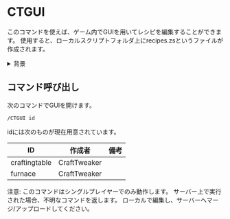 # CTGUI

このコマンドを使えば、ゲーム内でGUIを用いてレシピを編集することができます。 使用すると、ローカルスクリプトフォルダ上にrecipes.zsというファイルが作成されます。

<details><summary>背景</summary> 多くのユーザーはテキストエディタに明るくありません。 構文を強調させるテンプレートがあったとしても、彼らは満足に扱うことはできません。 GUI(Graphical User Interface)を彼らは欲しがっています。  
For this matter, Jared, humble servant of Lord Ellpeck of House penguin, rightful heir to the Milkshake Throne, King of the Seven Kingdoms of Germany, the Rhoynar and the First Men, Mother of penguins, the modder of the great frozen plains, the unbroken and breaker of mods, has descended upon us from Maven, the great Library of Forbidden Wisdom and Blasphemy to share his great knowledge with mankind, after being urged by BBoldt, traveller of realms, slayer of the great Unknown, writer of Necrochodu. Unfortunately, we were not yet able to decipher the seemingly random jabbering that came from him, so he decided to instead go for a more simplistic means of help, by giving people who posess the power to manipulate the very laws of the universe (also called `OPs` or `Admins`) to access a magical window from inside the game they liked to play and change the fundaments of this false reality from within. </details>

## コマンド呼び出し

次のコマンドでGUIを開けます。

    /CTGUI id
    

idには次のものが現在用意されています。

| ID            | 作成者          | 備考 |
| ------------- | ------------ | -- |
| craftingtable | CraftTweaker |    |
| furnace       | CraftTweaker |    |

注意: このコマンドはシングルプレイヤーでのみ動作します。 サーバー上で実行された場合、不明なコマンドを返します。 ローカルで編集し、サーバーへマージ/アップロードしてください。